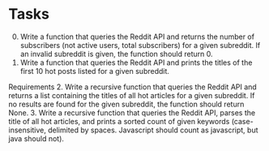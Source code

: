 # Tasks
0. Write a function that queries the Reddit API and returns the number of subscribers (not active users, total subscribers) for a given subreddit. If an invalid subreddit is given, the function should return 0.
1. Write a function that queries the Reddit API and prints the titles of the first 10 hot posts listed for a given subreddit.

Requirements
2. Write a recursive function that queries the Reddit API and returns a list containing the titles of all hot articles for a given subreddit. If no results are found for the given subreddit, the function should return None.
3. Write a recursive function that queries the Reddit API, parses the title of all hot articles, and prints a sorted count of given keywords (case-insensitive, delimited by spaces. Javascript should count as javascript, but java should not).
